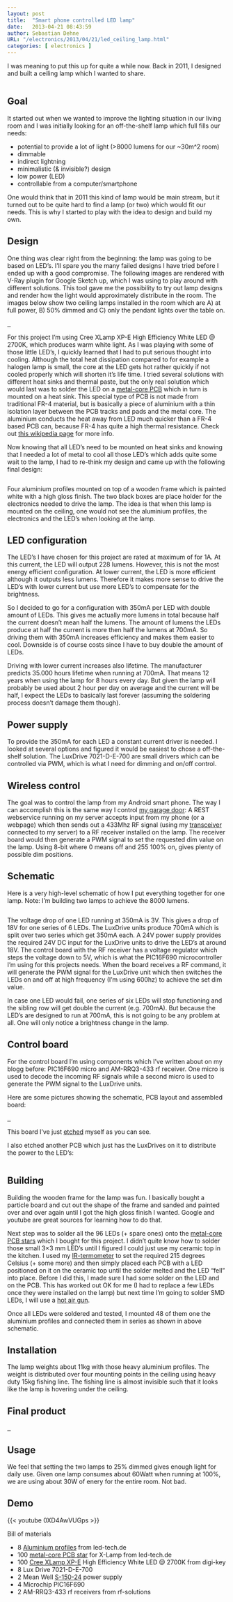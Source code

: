 ```yaml
---
layout: post
title:  "Smart phone controlled LED lamp"
date:   2013-04-21 08:43:59
author: Sebastian Dehne
URL: "/electronics/2013/04/21/led_ceiling_lamp.html"
categories: [ electronics ]
---
```


I was meaning to put this up for quite a while now. Back in 2011, I designed and built a ceiling lamp which I wanted to share.

<a href="/img/led_lamp/led-lamp-01-main.jpg" data-lightbox="pic" data-title="">
	<img src="/img/led_lamp/led-lamp-01-main.jpg" alt=""/>
</a>

## Goal

It started out when we wanted to improve the lighting situation in our living room and I was initially looking for an off-the-shelf lamp which full fills our needs:

* potential to provide a lot of light (>8000 lumens for our ~30m^2 room)
* dimmable
* indirect lightning
* minimalistic (& invisible?) design
* low power (LED)
* controllable from a computer/smartphone

One would think that in 2011 this kind of lamp would be main stream, but it turned out to be quite hard to find a lamp (or two) which would fit our needs. This is why I started to play with the idea to design and build my own.

## Design

One thing was clear right from the beginning: the lamp was going to be based on LED’s. I’ll spare you the many failed designs I have tried before I ended up with a good compromise. The following images are rendered with V-Ray plugin for Google Sketch up, which I was using to play around with different solutions. This tool gave me the possibility to try out lamp designs and render how the light would approximately distribute in the room.  The images below show two ceiling lamps installed in the room which are A) at full power, B) 50% dimmed and C) only the pendant lights over the table on.

<a href="/img/led_lamp/led-lamp-02-full.jpg" data-lightbox="pic" data-title="">
	<img src="/img/led_lamp/led-lamp-02-full.jpg" alt=""/>
</a>
<a href="/img/led_lamp/led-lamp-03-dimmed.jpg" data-lightbox="pic" data-title="">
	<img src="/img/led_lamp/led-lamp-03-dimmed.jpg" alt=""/>
</a>
<a href="/img/led_lamp/led-lamp-04-pendant.jpg" data-lightbox="pic" data-title="">
	<img src="/img/led_lamp/led-lamp-04-pendant.jpg" alt=""/>
</a>

For this project I’m using Cree XLamp XP-E High Efficiency White LED @ 2700K, which produces warm white light. As I was playing 
with some of those little LED’s, I quickly learned that I had to put serious thought into cooling. Although the total heat dissipation 
compared to for example a halogen lamp is small, the core at the LED gets hot rather quickly if not cooled properly which will shorten 
it’s life time. I tried several solutions with different heat sinks and thermal paste, but the only real solution which would last was 
to solder the LED on a [metal-core PCB](http://www.mitspcb.com/edoc/topics_al.htm) which in turn is mounted on a heat sink. This special type of PCB is not made from traditional 
FR-4 material, but is basically a piece of aluminium with a thin isolation layer between the PCB tracks and pads and the metal core. 
The aluminium conducts the heat away from LED much quicker than a FR-4 based PCB can, because FR-4 has quite a high thermal resistance.
Check out [this wikipedia page](http://en.wikipedia.org/wiki/Thermal_management_of_high-power_LEDs) for more info.

Now knowing that all LED’s need to be mounted on heat sinks and knowing that I needed a lot of metal to cool all those LED’s which adds quite some wait to the lamp, I had to re-think my design and came up with the following final design:

<a href="/img/led_lamp/led-lamp-05-design.png" data-lightbox="pic" data-title="">
	<img src="/img/led_lamp/led-lamp-05-design.png" alt=""/>
</a>

Four aluminium profiles mounted on top of a wooden frame which is painted white with a high gloss finish. The two black boxes are place holder for the electronics needed to drive the lamp. The idea is that when this lamp is mounted on the ceiling, one would not see the aluminium profiles, the electronics and the LED’s when looking at the lamp.

## LED configuration
   
The LED’s I have chosen for this project are rated at maximum of for 1A. At this current, the LED will output 228 lumens. However, this is not the most energy efficient configuration. At lower current, the LED is more efficient although it outputs less lumens. Therefore it makes more sense to drive the LED’s with lower current but use more LED’s to compensate for the brightness.

So I decided to go for a configuration with 350mA per LED with double amount of LEDs. This gives me actually more lumens in total because half the current doesn’t mean half the lumens. The amount of lumens the LEDs produce at half the current is more then half the lumens at 700mA. So driving them with 350mA increases efficiency and makes them easier to cool. Downside is of course costs since I have to buy double the amount of LEDs.

Driving with lower current increases also lifetime. The manufacturer predicts 35.000 hours lifetime when running at 700mA. That means 12 years when using the lamp for 8 hours every day. But given the lamp will probably be used about 2 hour per day on average and the current will be half, I expect the LEDs to basically last forever (assuming the soldering process doesn’t damage them though).

## Power supply

To provide the 350mA for each LED a constant current driver is needed. I looked at several options and figured it would be easiest to chose a off-the-shelf solution. The LuxDrive 7021-D-E-700 are small drivers which can be controlled via PWM, which is what I need for dimming and on/off control.

## Wireless control
   
The goal was to control the lamp from my Android smart phone. The way I can accomplish this is the same way I control [my garage door](/electronics/2012/02/25/garage_door_2.html): A REST webservice running on my server accepts input from my phone (or a webpage) which then sends out a 433Mhz RF signal (using my [transceiver](/electronics/2010/10/10/rf_transceiver.html) connected to my server) to a RF receiver installed on the lamp. The receiver board would then generate a PWM signal to set the requested dim value on the lamp. Using 8-bit where 0 means off and 255 100% on, gives plenty of  possible dim positions.

## Schematic
   
Here is a very high-level schematic of how I put everything together for one lamp. Note: I’m building two lamps to achieve the 8000 lumens.

<a href="/img/led_lamp/led-lamp-06-overview-schematic.png" data-lightbox="pic" data-title="">
	<img src="/img/led_lamp/led-lamp-06-overview-schematic.png" alt=""/>
</a>

The voltage drop of one LED running at 350mA is 3V. This gives a drop of 18V for one series of 6 LEDs. The LuxDrive units produce 700mA which is split over two series which get 350mA each. A 24V power supply provides the required 24V DC input for the LuxDrive units to drive the LED’s at around 18V. The control board with the RF receiver has a voltage regulator which steps the voltage down to 5V, which is what the PIC16F690 microcontroller I’m using for this projects needs. When the board receives a RF command, it will generate the PWM signal for the LuxDrive unit which then switches the LEDs on and off at high frequency (I’m using 600hz) to achieve the set dim value.

In case one LED would fail, one series of six LEDs will stop functioning and the sibling row will get double the current (e.g. 700mA). But because the LED’s are designed to run at 700mA, this is not going to be any problem at all. One will only notice a brightness change in the lamp.

## Control board
   
For the control board I’m using components which I’ve written about on my blogg before: PIC16F690 micro and AM-RRQ3-433 rf receiver. One micro is used to decode the incoming RF signals while a second micro is used to generate the PWM signal to the LuxDrive units.

Here are some pictures showing the schematic, PCB layout and assembled board:

<a href="/img/led_lamp/led-lampe-07-schematic.png.png" data-lightbox="pic" data-title="">
	<img src="/img/led_lamp/led-lampe-07-schematic.png" alt=""/>
</a>
<a href="/img/led_lamp/led-lamp-08-pcb.png" data-lightbox="pic" data-title="">
	<img src="/img/led_lamp/led-lamp-08-pcb.png" alt=""/>
</a>
<a href="/img/led_lamp/led-lamp-09-pcb-done.jpg" data-lightbox="pic" data-title="">
	<img src="/img/led_lamp/led-lamp-09-pcb-done.jpg" alt=""/>
</a>

This board I’ve just [etched](/electronics/2010/03/10/making-pcbs.html) myself as you can see.

I also etched another PCB which just has the LuxDrives on it to distribute the power to the LED’s:

<a href="/img/led_lamp/led-lamp-10-powerboard.jpg" data-lightbox="pic" data-title="">
	<img src="/img/led_lamp/led-lamp-10-powerboard.jpg" alt=""/>
</a>

## Building

Building the wooden frame for the lamp was fun. I basically bought a particle board and cut out the shape of the frame and sanded and painted over and over again until I got the high gloss finish I wanted. Google and youtube are great sources for learning how to do that.

Next step was to solder all the 96 LEDs (+ spare ones) onto the [metal-core PCB stars](https://www.led-tech.de/de/High-Power-LEDs-Cree/CREE-XP-Series/Star-PCB-for-Cree-XP-series-LT-1566_120_138.html) which I bought for this project. 
I didn’t quite know how to solder those small 3×3 mm LED’s until I figured I could just use my ceramic top in the kitchen. 
I used my [IR-termometer](/electronics/2010/02/03/ir_thermometer_part_1.html) to set the required 215 degrees Celsius (+ some more) and then simply placed each PCB with a LED 
positioned on it on the ceramic top until the solder melted and the LED “fell” into place. Before I did this, I made sure 
I had some solder on the LED and on the PCB. This has worked out OK for me (I had to replace a few LEDs once they were 
installed on the lamp) but next time I’m going to solder SMD LEDs, I will use a [hot air gun](https://www.youtube.com/watch?v=qyDRHI4YeMI).

Once all LEDs were soldered and tested, I mounted 48 of them one the aluminium profiles and connected them in series as shown in above schematic.

## Installation

The lamp weights about 11kg with those heavy aluminium profiles. The weight is distributed over four mounting points in the ceiling using heavy duty 15kg fishing line. The fishing line is almost invisible such that it looks like the lamp is hovering under the ceiling.

## Final product
   
<a href="/img/led_lamp/led-lamp-11-top-down.jpg" data-lightbox="pic" data-title="">
	<img src="/img/led_lamp/led-lamp-11-top-down.jpg" alt=""/>
</a>
<a href="/img/led_lamp/led-lamp-12-stars.jpg" data-lightbox="pic" data-title="">
	<img src="/img/led_lamp/led-lamp-12-stars.jpg" alt=""/>
</a>
<a href="/img/led_lamp/led-lamp-13-finished.jpg" data-lightbox="pic" data-title="">
	<img src="/img/led_lamp/led-lamp-13-finished.jpg" alt=""/>
</a>

## Usage
   
We feel that setting the two lamps to 25% dimmed gives enough light for daily use. Given one lamp consumes about 60Watt when running at 100%, we are using about 30W of enery for the entire room. Not bad.

## Demo

{{< youtube 0XD4AwVUGps >}}

Bill of materials

* 8 [Aluminium profiles](https://www.led-tech.de/de/High-Power-Zubehoer/LED-Profil-CoverLine/CoverLine-Aluminium-LED-Profil-LT-1512_106_151.html) from led-tech.de
* 100 [metal-core PCB star](https://www.led-tech.de/de/High-Power-LEDs-Cree/CREE-XP-Series/Star-PCB-for-Cree-XP-series-LT-1566_120_138.html) for X-Lamp from led-tech.de
* 100 [Cree XLamp XP-E](http://www.digikey.com/product-detail/en/XPEHEW-H1-0000-00BE8/XPEHEW-H1-0000-00BE8CT-ND/2507282) High Efficiency White LED @ 2700K from digi-key
* 8 Lux Drive 7021-D-E-700
* 2 Mean Well [S-150-24](http://www.meanwelldirect.co.uk/products/150W-Single-Output-AC-DC-Enclosed-Power-Supply/RS-150-Series/default.htm) power supply
* 4 Microchip PIC16F690
* 2 AM-RRQ3-433 rf receivers from rf-solutions

